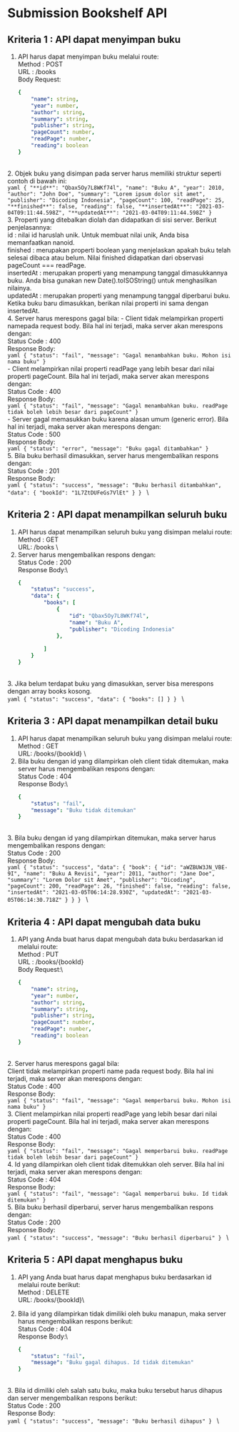 # **Submission Bookshelf API**
## Kriteria 1 : API dapat menyimpan buku
1. API harus dapat menyimpan buku melalui route:\
    Method : POST \
    URL : /books \
    Body Request:
    ```yaml
    {
        "name": string,
        "year": number,
        "author": string,
        "summary": string,
        "publisher": string,
        "pageCount": number,
        "readPage": number,
        "reading": boolean
    }
    ```
\
2. Objek buku yang disimpan pada server harus memiliki struktur seperti contoh di bawah ini: \
    ```yaml
    {
        "**id**": "Qbax5Oy7L8WKf74l",
        "name": "Buku A",
        "year": 2010,
        "author": "John Doe",
        "summary": "Lorem ipsum dolor sit amet",
        "publisher": "Dicoding Indonesia",
        "pageCount": 100,
        "readPage": 25,
        "**finished**": false,
        "reading": false,
        "**insertedAt**": "2021-03-04T09:11:44.598Z",
        "**updatedAt**": "2021-03-04T09:11:44.598Z"
    }
    ```
\
3. Properti yang ditebalkan diolah dan didapatkan di sisi server. Berikut penjelasannya:
\
    id : nilai id haruslah unik. Untuk membuat nilai unik, Anda bisa memanfaatkan nanoid.
\
    finished : merupakan properti boolean yang menjelaskan apakah buku telah selesai dibaca atau belum. Nilai finished didapatkan dari observasi pageCount === readPage.
\
    insertedAt : merupakan properti yang menampung tanggal dimasukkannya buku. Anda bisa gunakan new Date().toISOString() untuk menghasilkan nilainya.
\
    updatedAt : merupakan properti yang menampung tanggal diperbarui buku. Ketika buku baru dimasukkan, berikan nilai properti ini sama dengan insertedAt.
\
4. Server harus merespons gagal bila:
    - Client tidak melampirkan properti namepada request body. Bila hal ini terjadi, maka server akan merespons dengan:\
        Status Code : 400\
        Response Body:\
        ```yaml
        {
	        "status": "fail",
	        "message": "Gagal menambahkan buku. Mohon isi nama buku"
    	}
        ```
\
    - Client melampirkan nilai properti readPage yang lebih besar dari nilai properti pageCount. Bila hal ini terjadi, maka server akan merespons dengan:\
    	Status Code : 400\
		Response Body:\
        ```yaml
		{
	        "status": "fail",
	        "message": "Gagal menambahkan buku. readPage tidak boleh lebih besar dari pageCount"
    	}
        ```
\
    - Server gagal memasukkan buku karena alasan umum (generic error). Bila hal ini terjadi, maka server akan merespons dengan:\
    	Status Code : 500\
    	Response Body:\
        ```yaml
    	{
        	"status": "error",
        	"message": "Buku gagal ditambahkan"
    	}
        ```
\
5. Bila buku berhasil dimasukkan, server harus mengembalikan respons dengan:\
    Status Code : 201\
    Response Body:\
    ```yaml
    {
        "status": "success",
        "message": "Buku berhasil ditambahkan",
        "data": {
            "bookId": "1L7ZtDUFeGs7VlEt"
        }
    }
    ```
\
## Kriteria 2 : API dapat menampilkan seluruh buku
1. API  harus dapat menampilkan seluruh buku yang disimpan melalui route:\
    Method : GET\
    URL: /books
\
2. Server harus mengembalikan respons dengan:\
    Status Code : 200\
    Response Body:\
    ```yaml
    {
        "status": "success",
        "data": {
            "books": [
                {
                    "id": "Qbax5Oy7L8WKf74l",
                    "name": "Buku A",
                    "publisher": "Dicoding Indonesia"
                },
                
            ]
        }
    }
    ```
\
3. Jika belum terdapat buku yang dimasukkan, server bisa merespons dengan array books kosong.\
    ```yaml
    {
        "status": "success",
        "data": {
            "books": []
        }
    }
    ```
\
## Kriteria 3 : API dapat menampilkan detail buku
1. API  harus dapat menampilkan seluruh buku yang disimpan melalui route:\
    Method : GET\
    URL: /books/{bookId}
\
2. Bila buku dengan id yang dilampirkan oleh client tidak ditemukan, maka server harus mengembalikan respons dengan:\
    Status Code : 404\
    Response Body:\
    ```yaml
    {
        "status": "fail",
        "message": "Buku tidak ditemukan"
    }
    ```
\
3. Bila buku dengan id yang dilampirkan ditemukan, maka server harus mengembalikan respons dengan:\
    Status Code : 200\
    Response Body:\
    ```yaml
    {
        "status": "success",
        "data": {
            "book": {
                "id": "aWZBUW3JN_VBE-9I",
                "name": "Buku A Revisi",
                "year": 2011,
                "author": "Jane Doe",
                "summary": "Lorem Dolor sit Amet",
                "publisher": "Dicoding",
                "pageCount": 200,
                "readPage": 26,
                "finished": false,
                "reading": false,
                "insertedAt": "2021-03-05T06:14:28.930Z",
                "updatedAt": "2021-03-05T06:14:30.718Z"
            }
        }
    }
    ```
\
## Kriteria 4 : API dapat mengubah data buku
1. API yang Anda buat harus dapat mengubah data buku berdasarkan id melalui route:\
    Method : PUT\
    URL : /books/{bookId}\
    Body Request:\
    ```yaml
    {
        "name": string,
        "year": number,
        "author": string,
        "summary": string,
        "publisher": string,
        "pageCount": number,
        "readPage": number,
        "reading": boolean
    }
    ```
\
2. Server harus merespons gagal bila:\
    Client tidak melampirkan properti name pada request body. Bila hal ini terjadi, maka server akan merespons dengan:\
    Status Code : 400\
    Response Body:\
    ```yaml
    {
        "status": "fail",
        "message": "Gagal memperbarui buku. Mohon isi nama buku"
    }
    ```
\
3. Client melampirkan nilai properti readPage yang lebih besar dari nilai properti pageCount. Bila hal ini terjadi, maka server akan merespons dengan:\
    Status Code : 400\
    Response Body:\
    ```yaml
    {
        "status": "fail",
        "message": "Gagal memperbarui buku. readPage tidak boleh lebih besar dari pageCount"
    }
    ```
\
4. Id yang dilampirkan oleh client tidak ditemukkan oleh server. Bila hal ini terjadi, maka server akan merespons dengan:\
    Status Code : 404\
    Response Body:\
    ```yaml
    {
        "status": "fail",
        "message": "Gagal memperbarui buku. Id tidak ditemukan"
    }
    ```
\
5. Bila buku berhasil diperbarui, server harus mengembalikan respons dengan:\
    Status Code : 200\
    Response Body:\
    ```yaml
    {
        "status": "success",
        "message": "Buku berhasil diperbarui"
    }
    ```
\
## Kriteria 5 : API dapat menghapus buku
1. API yang Anda buat harus dapat menghapus buku berdasarkan id melalui route berikut:\
    Method : DELETE\
    URL: /books/{bookId}\

2. Bila id yang dilampirkan tidak dimiliki oleh buku manapun, maka server harus mengembalikan respons berikut:\
    Status Code : 404\
    Response Body:\
    ```yaml
    {
        "status": "fail",
        "message": "Buku gagal dihapus. Id tidak ditemukan"
    }
    ```
\
3. Bila id dimiliki oleh salah satu buku, maka buku tersebut harus dihapus dan server mengembalikan respons berikut:\
    Status Code : 200\
    Response Body:\
    ```yaml
    {
        "status": "success",
        "message": "Buku berhasil dihapus"
    }
    ```
\


